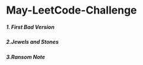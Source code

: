 # May-LeetCode-Challenge

#####  1. First Bad Version  
#####  2.Jewels and Stones  
#####  3.Ransom Note
